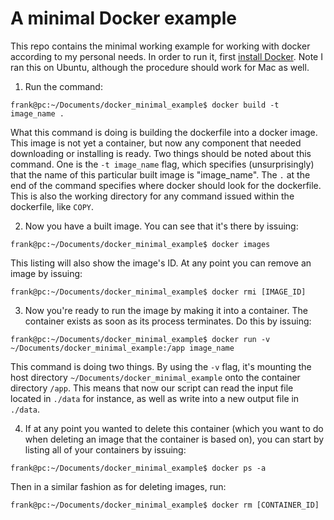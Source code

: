 # A minimal Docker example

This repo contains the minimal working example for working with docker according to my personal needs.
In order to run it, first [install Docker](https://docs.docker.com/install/). Note I ran this on Ubuntu,
although the procedure should work for Mac as well.

1. Run the command:
```console
frank@pc:~/Documents/docker_minimal_example$ docker build -t image_name .
```
What this command is doing is building the dockerfile into a docker image. This image is not yet a container, but now any component that needed downloading or installing is ready. Two things should be noted about this command. One is the `-t image_name` flag, which specifies
(unsurprisingly) that the name of this particular built image is "image_name". The `.` at the end of the command specifies where docker
should look for the dockerfile. This is also the working directory for any command issued within the dockerfile, like `COPY`.

2. Now you have a built image. You can see that it's there by issuing:
```console
frank@pc:~/Documents/docker_minimal_example$ docker images
```
This listing will also show the image's ID. At any point you can remove an image by issuing:
```console
frank@pc:~/Documents/docker_minimal_example$ docker rmi [IMAGE_ID]
```

3. Now you're ready to run the image by making it into a container. The container exists as soon as its process terminates.
Do this by issuing:
```console
frank@pc:~/Documents/docker_minimal_example$ docker run -v ~/Documents/docker_minimal_example:/app image_name
```
This command is doing two things. By using the `-v` flag, it's mounting the host directory `~/Documents/docker_minimal_example` onto the
container directory `/app`. This means that now our script can read the input file located in `./data` for instance, as well as write
into a new output file in `./data`.

4. If at any point you wanted to delete this container (which you want to do when deleting an image that the container is based on), you can
start by listing all of your containers by issuing:
```console
frank@pc:~/Documents/docker_minimal_example$ docker ps -a
```
Then in a similar fashion as for deleting images, run:
```console
frank@pc:~/Documents/docker_minimal_example$ docker rm [CONTAINER_ID]
```